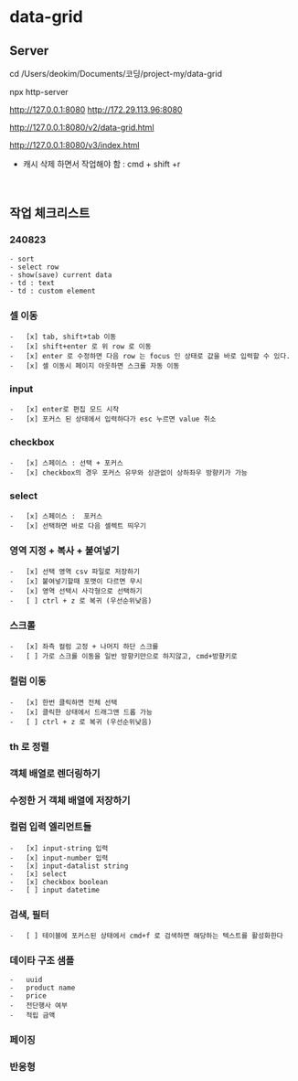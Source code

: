 # data-grid

## Server

cd /Users/deokim/Documents/코딩/project-my/data-grid

npx http-server

http://127.0.0.1:8080
http://172.29.113.96:8080

http://127.0.0.1:8080/v2/data-grid.html

http://127.0.0.1:8080/v3/index.html

-   캐시 삭제 하면서 작업해야 함 : cmd + shift +r

<br>

## 작업 체크리스트

### 240823

    - sort
    - select row
    - show(save) current data
    - td : text
    - td : custom element

### 셀 이동

    -   [x] tab, shift+tab 이동
    -   [x] shift+enter 로 위 row 로 이동
    -   [x] enter 로 수정하면 다음 row 는 focus 인 상태로 값을 바로 입력할 수 있다.
    -   [x] 셀 이동시 페이지 아웃하면 스크롤 자동 이동

### input

    -   [x] enter로 편집 모드 시작
    -   [x] 포커스 된 상태에서 입력하다가 esc 누르면 value 취소

### checkbox

    -   [x] 스페이스 : 선택 + 포커스
    -   [x] checkbox의 경우 포커스 유무와 상관없이 상하좌우 방향키가 가능

### select

    -   [x] 스페이스 :  포커스
    -   [x] 선택하면 바로 다음 셀렉트 띄우기

### 영역 지정 + 복사 + 붙여넣기

    -   [x] 선택 영역 csv 파일로 저장하기
    -   [x] 붙여넣기할때 포맷이 다르면 무시
    -   [x] 영역 선택시 사각형으로 선택하기
    -   [ ] ctrl + z 로 복귀 (우선순위낮음)

### 스크롤

    -   [x] 좌측 컬럼 고정 + 나머지 하단 스크롤
    -   [ ] 가로 스크롤 이동을 일반 방향키만으로 하지않고, cmd+방향키로

### 컬럼 이동

    -   [x] 한번 클릭하면 전체 선택
    -   [x] 클릭한 상태에서 드래그앤 드롭 가능
    -   [ ] ctrl + z 로 복귀 (우선순위낮음)

### th 로 정렬

### 객체 배열로 렌더링하기

### 수정한 거 객체 배열에 저장하기

### 컬럼 입력 엘리먼트들

    -   [x] input-string 입력
    -   [x] input-number 입력
    -   [x] input-datalist string
    -   [x] select
    -   [x] checkbox boolean
    -   [ ] input datetime

### 검색, 필터

    -   [ ] 테이블에 포커스된 상태에서 cmd+f 로 검색하면 해당하는 텍스트를 활성화한다

### 데이타 구조 샘플

    -   uuid
    -   product name
    -   price
    -   전단행사 여부
    -   적립 금액

### 페이징

### 반응형
